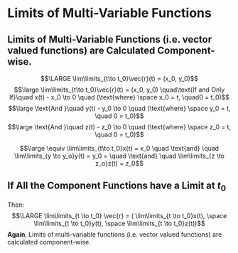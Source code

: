 # Limits of Multi-Variable Functions
## Limits of Multi-Variable Functions (i.e. vector valued functions) are Calculated Component-wise.
$$\LARGE \lim\limits_{t\to t_0}\vec{r}(t) = (x_0, y_0)$$
$$\large \lim\limits_{t\to t_0}\vec{r}(t) = (x_0, y_0) \quad\text{If and Only If}\quad x(t) - x_0 \to 0 \quad (\text{where} \space x_0 = t, \quad0 = t_0)$$
$$\large \text{And }\quad y(t) - y_0 \to 0 \quad (\text{where} \space y_0 = t, \quad 0 = t_0)$$
$$\large \text{And }\quad z(t) - z_0 \to 0 \quad (\text{where} \space z_0 = t, \quad 0 = t_0)$$

$$\large \equiv \lim\limits_{t\to t_0}x(t) = x_0 \quad \text{and} \quad \lim\limits_{y \to y_o}y(t) = y_0 =  \quad \text{and} \quad \lim\limits_{z \to z_o}z(t) = z_0$$
## If All the Component Functions have a Limit at $t_0$
Then:
$$\LARGE \lim\limits_{t \to t_0} \vec{r} = ( \lim\limits_{t \to t_0}x(t), \space \lim\limits_{t \to t_0}y(t), \space \lim\limits_{t \to t_0}z(t))$$
**Again**, Limits of multi-variable functions (i.e. vector valued functions) are calculated component-wise.
